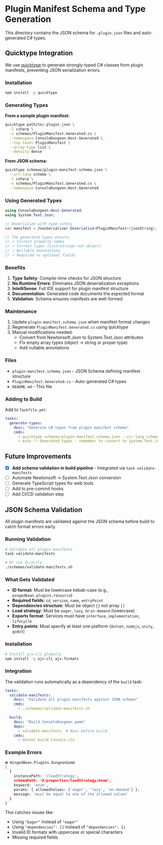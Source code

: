 # Plugin Manifest Schema and Type Generation

This directory contains the JSON schema for `.plugin.json` files and auto-generated C# types.

## Quicktype Integration

We use [quicktype](https://quicktype.io/) to generate strongly-typed C# classes from plugin manifests, preventing JSON serialization errors.

### Installation

```bash
npm install -g quicktype
```

### Generating Types

**From a sample plugin manifest:**

```bash
quicktype path/to/.plugin.json \
  -l csharp \
  -o schemas/PluginManifest.Generated.cs \
  --namespace ConsoleDungeon.Host.Generated \
  --top-level PluginManifest \
  --array-type list \
  --density dense
```

**From JSON schema:**

```bash
quicktype schemas/plugin-manifest.schema.json \
  --src-lang schema \
  -l csharp \
  -o schemas/PluginManifest.Generated.cs \
  --namespace ConsoleDungeon.Host.Generated
```

### Using Generated Types

```csharp
using ConsoleDungeon.Host.Generated;
using System.Text.Json;

// Deserialize with type safety
var manifest = JsonSerializer.Deserialize<PluginManifest>(jsonString);

// The generated types ensure:
// ✓ Correct property names
// ✓ Correct types (List<string> not object)
// ✓ Nullable annotations
// ✓ Required vs optional fields
```

### Benefits

1. **Type Safety**: Compile-time checks for JSON structure
2. **No Runtime Errors**: Eliminates JSON deserialization exceptions
3. **IntelliSense**: Full IDE support for plugin manifest structure
4. **Documentation**: Generated code documents the expected format
5. **Validation**: Schema ensures manifests are well-formed

### Maintenance

1. Update `plugin-manifest.schema.json` when manifest format changes
2. Regenerate `PluginManifest.Generated.cs` using quicktype
3. Manual modifications needed:
   - Convert from Newtonsoft.Json to System.Text.Json attributes
   - Fix empty array types (object → string or proper type)
   - Add nullable annotations

### Files

- `plugin-manifest.schema.json` - JSON Schema defining manifest structure
- `PluginManifest.Generated.cs` - Auto-generated C# types
- `README.md` - This file

### Adding to Build

Add to `Taskfile.yml`:

```yaml
tasks:
  generate-types:
    desc: "Generate C# types from plugin manifest schema"
    cmds:
      - quicktype schemas/plugin-manifest.schema.json --src-lang schema -l csharp -o schemas/PluginManifest.Generated.cs --namespace ConsoleDungeon.Host.Generated
      - echo "✓ Generated types - remember to convert to System.Text.Json"
```

## Future Improvements

- [x] **Add schema validation in build pipeline** - Integrated via `task validate-manifests`
- [ ] Automate Newtonsoft → System.Text.Json conversion
- [ ] Generate TypeScript types for web tools
- [ ] Add to pre-commit hooks
- [ ] Add CI/CD validation step

## JSON Schema Validation

All plugin manifests are validated against the JSON schema before build to catch format errors early.

### Running Validation

```bash
# Validate all plugin manifests
task validate-manifests

# Or run directly
./schemas/validate-manifests.sh
```

### What Gets Validated

- **ID format**: Must be lowercase kebab-case (e.g., `wingedbean.plugins.resource`)
- **Required fields**: `id`, `version`, `name`, `entryPoint`
- **Dependencies structure**: Must be object `{}` not array `[]`
- **Load strategy**: Must be `eager`, `lazy`, or `on-demand` (lowercase)
- **Exports format**: Services must have `interface`, `implementation`, `lifecycle`
- **Entry points**: Must specify at least one platform (`dotnet`, `nodejs`, `unity`, `godot`)

### Installation

```bash
# Install ajv-cli globally
npm install -g ajv-cli ajv-formats
```

### Integration

The validation runs automatically as a dependency of the `build` task:

```yaml
tasks:
  validate-manifests:
    desc: "Validate all plugin manifests against JSON schema"
    cmds:
      - ./schemas/validate-manifests.sh

  build:
    desc: "Build ConsoleDungeon game"
    deps:
      - validate-manifests  # Runs before build
    cmds:
      - dotnet build Console.sln
```

### Example Errors

```bash
❌ WingedBean.Plugins.DungeonGame
[
  {
    instancePath: '/loadStrategy',
    schemaPath: '#/properties/loadStrategy/enum',
    keyword: 'enum',
    params: { allowedValues: ['eager', 'lazy', 'on-demand'] },
    message: 'must be equal to one of the allowed values'
  }
]
```

This catches issues like:
- Using `"Eager"` instead of `"eager"`
- Using `"dependencies": []` instead of `"dependencies": {}`
- Invalid ID formats with uppercase or special characters
- Missing required fields
